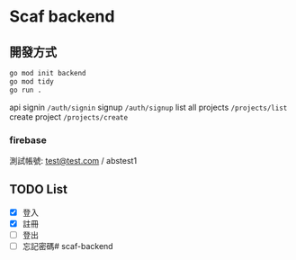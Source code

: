 # Scaf backend

## 開發方式

```bash
go mod init backend
go mod tidy
go run .
```

api
signin ```/auth/signin```
signup ```/auth/signup```
list all projects ```/projects/list```
create project ```/projects/create```

### firebase

測試帳號: test@test.com / abstest1

## TODO List

- [x] 登入
- [X] 註冊 
- [ ] 登出
- [ ] 忘記密碼# scaf-backend
